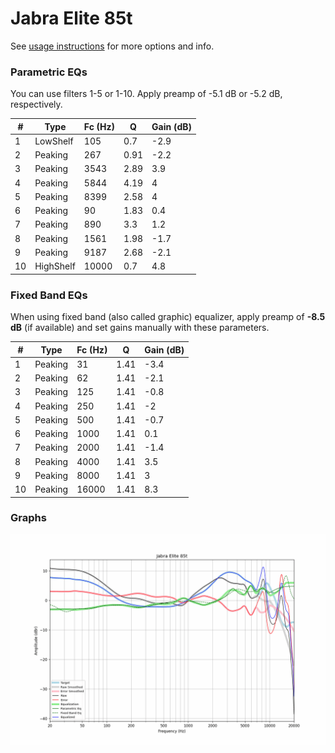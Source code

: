 # Jabra Elite 85t
See [usage instructions](https://github.com/jaakkopasanen/AutoEq#usage) for more options and info.

### Parametric EQs
You can use filters 1-5 or 1-10. Apply preamp of -5.1 dB or -5.2 dB, respectively.

|   # | Type      |   Fc (Hz) |    Q |   Gain (dB) |
|-----|-----------|-----------|------|-------------|
|   1 | LowShelf  |       105 | 0.7  |        -2.9 |
|   2 | Peaking   |       267 | 0.91 |        -2.2 |
|   3 | Peaking   |      3543 | 2.89 |         3.9 |
|   4 | Peaking   |      5844 | 4.19 |         4   |
|   5 | Peaking   |      8399 | 2.58 |         4   |
|   6 | Peaking   |        90 | 1.83 |         0.4 |
|   7 | Peaking   |       890 | 3.3  |         1.2 |
|   8 | Peaking   |      1561 | 1.98 |        -1.7 |
|   9 | Peaking   |      9187 | 2.68 |        -2.1 |
|  10 | HighShelf |     10000 | 0.7  |         4.8 |

### Fixed Band EQs
When using fixed band (also called graphic) equalizer, apply preamp of **-8.5 dB** (if available) and set gains manually with these parameters.

|   # | Type    |   Fc (Hz) |    Q |   Gain (dB) |
|-----|---------|-----------|------|-------------|
|   1 | Peaking |        31 | 1.41 |        -3.4 |
|   2 | Peaking |        62 | 1.41 |        -2.1 |
|   3 | Peaking |       125 | 1.41 |        -0.8 |
|   4 | Peaking |       250 | 1.41 |        -2   |
|   5 | Peaking |       500 | 1.41 |        -0.7 |
|   6 | Peaking |      1000 | 1.41 |         0.1 |
|   7 | Peaking |      2000 | 1.41 |        -1.4 |
|   8 | Peaking |      4000 | 1.41 |         3.5 |
|   9 | Peaking |      8000 | 1.41 |         3   |
|  10 | Peaking |     16000 | 1.41 |         8.3 |

### Graphs
![](./Jabra%20Elite%2085t.png)
